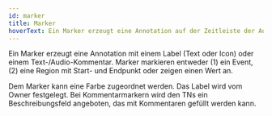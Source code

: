 ```yaml
---
id: marker
title: Marker
hoverText: Ein Marker erzeugt eine Annotation auf der Zeitleiste der Audiodatei
---
```



Ein Marker erzeugt eine Annotation mit einem Label (Text oder Icon) oder einem Text-/Audio-Kommentar.
Marker markieren entweder (1) ein Event, (2) eine Region mit Start- und Endpunkt oder zeigen einen Wert an.

Dem Marker kann eine Farbe zugeordnet werden.
Das Label wird vom Owner festgelegt. Bei Kommentarmarkern wird den TNs ein Beschreibungsfeld angeboten, das mit Kommentaren gefüllt werden kann.
